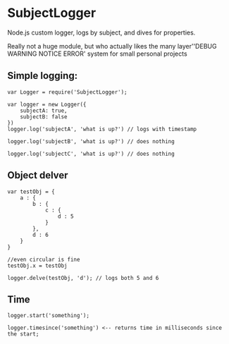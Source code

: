 SubjectLogger
=============

Node.js custom logger, logs by subject, and dives for properties.

Really not a huge module, but who actually likes the many layer''DEBUG WARNING NOTICE ERROR' system for small personal projects

Simple logging:
----
	var Logger = require('SubjectLogger');
	
	var logger = new Logger({
		subjectA: true,
		subjectB: false
	})
	logger.log('subjectA', 'what is up?') // logs with timestamp
	
	logger.log('subjectB', 'what is up?') // does nothing
	
	logger.log('subjectC', 'what is up?') // does nothing

Object delver
-----

	var testObj = {
		a : {
			b : {
				c : {
					d : 5
				}
			},
			d : 6
		}
	}
	
	//even circular is fine
	testObj.x = testObj
	
	logger.delve(testObj, 'd'); // logs both 5 and 6

Time
-------

	logger.start('something');
	
	logger.timesince('something') <-- returns time in milliseconds since the start;

